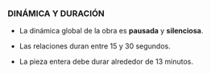 ###	DINÁMICA Y DURACIÓN

-	La dinámica global de la obra es **pausada** y **silenciosa**.

-	Las relaciones duran entre 15 y 30 segundos.

-	La pieza entera debe durar alrededor de 13 minutos.